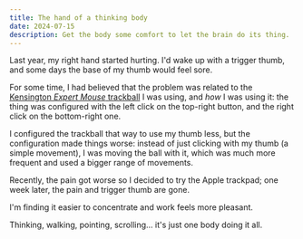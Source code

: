 ```yaml
---
title: The hand of a thinking body
date: 2024-07-15
description: Get the body some comfort to let the brain do its thing.
---
```


Last year, my right hand started hurting. I'd wake up with a trigger thumb, and some days the base of my thumb would feel sore.

For some time, I had believed that the problem was related to the [Kensington _Expert Mouse_ trackball](https://store.kensington.com/collections/1-trackballs/products/kensington-expert-trackball-mouse-k64325) I was using, and _how_ I was using it: the thing was configured with the left click on the top-right button, and the right click on the bottom-right one.

I configured the trackball that way to use my thumb less, but the configuration made things worse: instead of just clicking with my thumb (a simple movement), I was moving the ball with it, which was much more frequent and used a bigger range of movements.

Recently, the pain got worse so I decided to try the Apple trackpad; one week later, the pain and trigger thumb are gone.

I'm finding it easier to concentrate and work feels more pleasant. 

Thinking, walking, pointing, scrolling... it's just one body doing it all.
